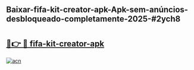 ## Baixar-fifa-kit-creator-apk-Apk-sem-anúncios-desbloqueado-completamente-2025-#2ych8

# <h2><a href="https://ainizakaria.my?title=fifa-kit-creator-apk&ref=20M">🔗👉 🔴 fifa-kit-creator-apk</a></h2>

[![acn](https://github.com/user-attachments/assets/0f9c940e-d8b0-45ae-aac7-cd30a18b3e1c)](https://ainizakaria.my?title=fifa-kit-creator-apk&ref=20M)

